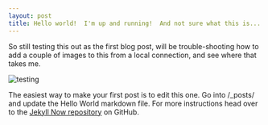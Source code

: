 ```yaml
---
layout: post
title: Hello world!  I'm up and running!  And not sure what this is...
---
```


So still testing this out as the first blog post, will be trouble-shooting how to add a couple of images to this from a local connection, and see where that takes me.  

![testing](Users/michael/DSI-projects/project-01/TotalScore.png)

The easiest way to make your first post is to edit this one. Go into /_posts/ and update the Hello World markdown file. For more instructions head over to the [Jekyll Now repository](https://github.com/barryclark/jekyll-now) on GitHub.